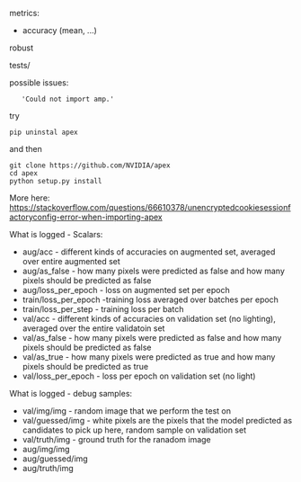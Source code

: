 



metrics:
- accuracy (mean, ...)

robust

tests/

possible issues:
```
   'Could not import amp.'
```
try
```
pip uninstal apex
```
and then
```
git clone https://github.com/NVIDIA/apex
cd apex
python setup.py install
```
More here: https://stackoverflow.com/questions/66610378/unencryptedcookiesessionfactoryconfig-error-when-importing-apex


What is logged - Scalars:
- aug/acc - different kinds of accuracies on augmented set, averaged over entire augmented set
- aug/as_false - how many pixels were predicted as false and how many pixels should be predicted as false
- aug/loss_per_epoch - loss on augmented set per epoch
- train/loss_per_epoch -training loss averaged over batches per epoch
- train/loss_per_step - training loss per batch
- val/acc - different kinds of accuracies on validation set (no lighting), averaged over the entire validatoin set
- val/as_false - how many pixels were predicted as false and how many pixels should be predicted as false
- val/as_true - how many pixels were predicted as true and how many pixels should be predicted as true
- val/loss_per_epoch - loss per epoch on validation set (no light)

What is logged - debug samples:
- val/img/img - random image that we perform the test on
- val/guessed/img - white pixels are the pixels that the model predicted as candidates to pick up here, random sample on validation set
- val/truth/img - ground truth for the ranadom image
- aug/img/img
- aug/guessed/img
- aug/truth/img
